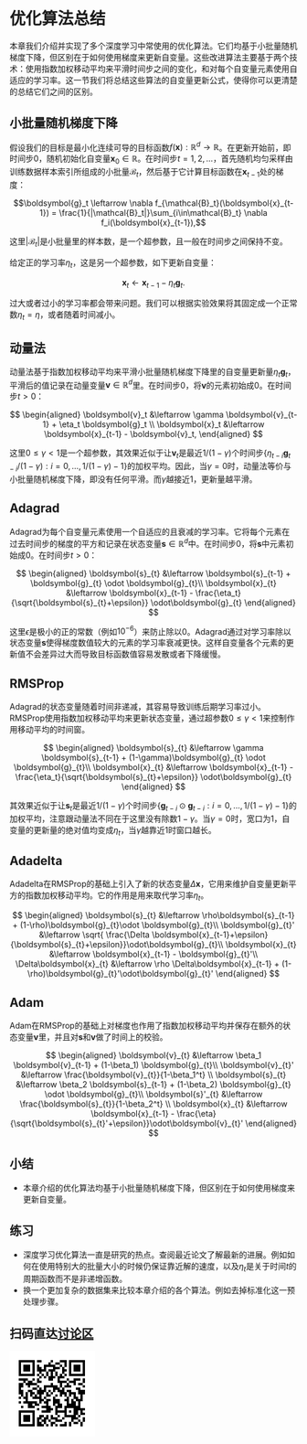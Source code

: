 # 优化算法总结

本章我们介绍并实现了多个深度学习中常使用的优化算法。它们均基于小批量随机梯度下降，但区别在于如何使用梯度来更新自变量。这些改进算法主要基于两个技术：使用指数加权移动平均来平滑时间步之间的变化，和对每个自变量元素使用自适应的学习率。这一节我们将总结这些算法的自变量更新公式，使得你可以更清楚的总结它们之间的区别。

## 小批量随机梯度下降

假设我们的目标是最小化连续可导的目标函数$f(\boldsymbol{x}):\mathbb{R}^d \rightarrow \mathbb{R}$。在更新开始前，即时间步$0$，随机初始化自变量$\boldsymbol{x}_{0}\in \mathbb{R}$。在时间步$t=1,2,\ldots$，首先随机均匀采样由训练数据样本索引所组成的小批量$\mathcal{B}_t$，然后基于它计算目标函数在$\boldsymbol{x}_{t-1}$处的梯度：

$$\boldsymbol{g}_t \leftarrow \nabla f_{\mathcal{B}_t}(\boldsymbol{x}_{t-1}) = \frac{1}{|\mathcal{B}_t|}\sum_{i\in\mathcal{B}_t} \nabla f_i(\boldsymbol{x}_{t-1}),$$

这里$|\mathcal{B}_t|$是小批量里的样本数，是一个超参数，且一般在时间步之间保持不变。

给定正的学习率$\eta_t$，这是另一个超参数，如下更新自变量：

$$\boldsymbol{x}_t \leftarrow \boldsymbol{x}_{t-1} - \eta_t \boldsymbol{g}_t.$$

过大或者过小的学习率都会带来问题。我们可以根据实验效果将其固定成一个正常数$\eta_t=\eta$，或者随着时间减小。


## 动量法

动量法基于指数加权移动平均来平滑小批量随机梯度下降里的自变量更新量$\eta_t \boldsymbol{g}_t$，平滑后的值记录在动量变量$\boldsymbol{v}\in\mathbb{R}^d$里。在时间步$0$，将$\boldsymbol{v}$的元素初始成0。在时间步$t>0$：

$$
\begin{aligned}
\boldsymbol{v}_t &\leftarrow \gamma \boldsymbol{v}_{t-1} + \eta_t \boldsymbol{g}_t \\
\boldsymbol{x}_t &\leftarrow \boldsymbol{x}_{t-1} - \boldsymbol{v}_t,
\end{aligned}
$$

这里$0\le \gamma < 1$是一个超参数，其效果近似于让$\boldsymbol{v}_t$是最近$1/(1-\gamma)$个时间步$\{\eta_{t-i} \boldsymbol{g}_{t-i}/(1-\gamma): i=0,\ldots, 1/(1-\gamma)-1\}$的加权平均。因此，当$\gamma=0$时，动量法等价与小批量随机梯度下降，即没有任何平滑。而$\gamma$越接近1，更新量越平滑。

## Adagrad

Adagrad为每个自变量元素使用一个自适应的且衰减的学习率。它将每个元素在过去时间步的梯度的平方和记录在状态变量$\boldsymbol{s}\in \mathbb{R}^d$中。在时间步$0$，将$\boldsymbol{s}$中元素初始成0。在时间步$t>0$：

$$
\begin{aligned}
\boldsymbol{s}_{t} &\leftarrow \boldsymbol{s}_{t-1} + \boldsymbol{g}_{t} \odot \boldsymbol{g}_{t}\\
\boldsymbol{x}_{t} &\leftarrow \boldsymbol{x}_{t-1} - \frac{\eta_t}{\sqrt{\boldsymbol{s}_{t}+\epsilon}} \odot\boldsymbol{g}_{t}
\end{aligned}
$$

这里$\epsilon$是极小的正的常数（例如$10^{-6}$）来防止除以0。Adagrad通过对学习率除以状态变量$\boldsymbol{s}$使得梯度数值较大的元素的学习率衰减更快。这样自变量各个元素的更新值不会差异过大而导致目标函数值容易发散或者下降缓慢。


## RMSProp

Adagrad的状态变量随着时间非递减，其容易导致训练后期学习率过小。RMSProp使用指数加权移动平均来更新状态变量，通过超参数$0\le\gamma< 1$来控制作用移动平均的时间窗。

$$
\begin{aligned}
\boldsymbol{s}_{t} &\leftarrow \gamma \boldsymbol{s}_{t-1} + (1-\gamma)\boldsymbol{g}_{t} \odot \boldsymbol{g}_{t}\\
\boldsymbol{x}_{t} &\leftarrow \boldsymbol{x}_{t-1} - \frac{\eta_t}{\sqrt{\boldsymbol{s}_{t}+\epsilon}} \odot\boldsymbol{g}_{t}
\end{aligned}
$$

其效果近似于让$\boldsymbol{s}_t$是最近$1/(1-\gamma)$个时间步$\{\boldsymbol{g}_{t-i} \odot \boldsymbol{g}_{t-i}: i=0,\ldots, 1/(1-\gamma)-1\}$的加权平均，注意跟动量法不同在于这里没有除数$1-\gamma$。当$\gamma=0$时，宽口为1，自变量的更新量的绝对值均变成$\eta_t$，当$\gamma$越靠近$1$时窗口越长。

## Adadelta

Adadelta在RMSProp的基础上引入了新的状态变量$\Delta\boldsymbol{x}$，它用来维护自变量更新平方的指数加权移动平均。它的作用是用来取代学习率$\eta_t$。

$$
\begin{aligned}
\boldsymbol{s}_{t} &\leftarrow \rho\boldsymbol{s}_{t-1} + (1-\rho)\boldsymbol{g}_{t}\odot \boldsymbol{g}_{t}\\
\boldsymbol{g}_{t}' &\leftarrow \sqrt{ \frac{\Delta \boldsymbol{x}_{t-1}+\epsilon}{\boldsymbol{s}_{t}+\epsilon}}\odot\boldsymbol{g}_{t}\\
\boldsymbol{x}_{t} &\leftarrow \boldsymbol{x}_{t-1} - \boldsymbol{g}_{t}'\\
\Delta\boldsymbol{x}_{t} &\leftarrow \rho \Delta\boldsymbol{x}_{t-1} + (1-\rho)\boldsymbol{g}_{t}'\odot\boldsymbol{g}_{t}'
\end{aligned}
$$

## Adam

Adam在RMSProp的基础上对梯度也作用了指数加权移动平均并保存在额外的状态变量$\boldsymbol{v}$里，并且对$\boldsymbol{s}$和$\boldsymbol{v}$做了时间上的校验。

$$
\begin{aligned}
\boldsymbol{v}_{t} &\leftarrow \beta_1 \boldsymbol{v}_{t-1} + (1-\beta_1) \boldsymbol{g}_{t}\\
\boldsymbol{v}_{t}' &\leftarrow \frac{\boldsymbol{v}_{t}}{1-\beta_1^t} \\
\boldsymbol{s}_{t} &\leftarrow \beta_2 \boldsymbol{s}_{t-1} + (1-\beta_2) \boldsymbol{g}_{t} \odot \boldsymbol{g}_{t}\\
\boldsymbol{s}'_{t} &\leftarrow \frac{\boldsymbol{s}_{t}}{1-\beta_2^t} \\
\boldsymbol{x}_{t} &\leftarrow \boldsymbol{x}_{t-1} - \frac{\eta}{\sqrt{\boldsymbol{s}_{t}'+\epsilon}}\odot\boldsymbol{v}_{t}'
\end{aligned}
$$

## 小结

* 本章介绍的优化算法均基于小批量随机梯度下降，但区别在于如何使用梯度来更新自变量。

## 练习

* 深度学习优化算法一直是研究的热点。查阅最近论文了解最新的进展。例如如何在使用特别大的批量大小的时候仍保证靠近解的速度，以及$\eta_t$是关于时间$t$的周期函数而不是非递增函数。
* 换一个更加复杂的数据集来比较本章介绍的各个算法。例如去掉标准化这一预处理步骤。

## 扫码直达[讨论区](https://discuss.gluon.ai/t/topic/2277)

![](../img/qr_adadelta.svg)
